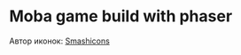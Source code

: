 # Moba game build with phaser

Автор иконок: <a href="https://www.flaticon.com/ru/authors/smashicons" title="Smashicons">Smashicons</a>